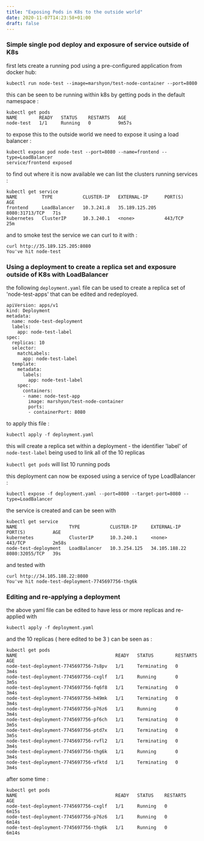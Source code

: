 ```yaml
---
title: "Exposing Pods in K8s to the outside world"
date: 2020-11-07T14:23:58+01:00
draft: false
---
```


### Simple single pod deploy and exposure of service outside of K8s

first lets create a running pod using a pre-configured application from docker hub:

```
kubectl run node-test --image=marshyon/test-node-container --port=8080
```

this can be seen to be running within k8s by getting pods in the default namespace :

```
kubectl get pods
NAME        READY   STATUS    RESTARTS   AGE
node-test   1/1     Running   0          9m57s
```

to expose this to the outside world we need to expose it using a load balancer :

```
kubectl expose pod node-test --port=8080 --name=frontend --type=LoadBalancer
service/frontend exposed
```

to find out where it is now available we can list the clusters running services :

```
kubectl get service
NAME         TYPE           CLUSTER-IP   EXTERNAL-IP      PORT(S)          AGE
frontend     LoadBalancer   10.3.241.8   35.189.125.205   8080:31713/TCP   71s
kubernetes   ClusterIP      10.3.240.1   <none>           443/TCP          25m
```

and to smoke test the service we can curl to it with :

```
curl http://35.189.125.205:8080
You've hit node-test
```

### Using a deployment to create a replica set and exposure outside of K8s with LoadBalancer

the following `deployment.yaml` file can be used to create a replica set of 'node-test-apps' that can be edited and redeployed.

```
apiVersion: apps/v1
kind: Deployment
metadata:
  name: node-test-deployment
  labels:
    app: node-test-label
spec:
  replicas: 10
  selector:
    matchLabels:
      app: node-test-label
  template:
    metadata:
      labels:
        app: node-test-label
    spec:
      containers:
      - name: node-test-app
        image: marshyon/test-node-container
        ports:
        - containerPort: 8080
```

to apply this file :

```
kubectl apply -f deployment.yaml
```

this will create a replica set within a deployment - the identifier 'label' of `node-test-label` being used to link all of the 10 replicas

`kubectl get pods` will list 10 running pods

this deployment can now be exposed using a service of type LoadBalancer :

```
kubectl expose -f deployment.yaml --port=8080 --target-port=8080 --type=LoadBalancer
```

the service is created and can be seen with

```
kubectl get service
NAME                   TYPE           CLUSTER-IP     EXTERNAL-IP     PORT(S)          AGE
kubernetes             ClusterIP      10.3.240.1     <none>          443/TCP          2m58s
node-test-deployment   LoadBalancer   10.3.254.125   34.105.188.22   8080:32055/TCP   39s
```

and tested with 

```
curl http://34.105.188.22:8080
You've hit node-test-deployment-7745697756-thg6k
```

### Editing and re-applying a deployment

the above yaml file can be edited to have less or more replicas and re-applied with 

```
kubectl apply -f deployment.yaml
```

and the 10 replicas ( here edited to be 3 ) can be seen as :

```
kubectl get pods
NAME                                    READY   STATUS        RESTARTS   AGE
node-test-deployment-7745697756-7s8pv   1/1     Terminating   0          3m4s
node-test-deployment-7745697756-cxglf   1/1     Running       0          3m5s
node-test-deployment-7745697756-fq6f8   1/1     Terminating   0          3m4s
node-test-deployment-7745697756-h49mk   1/1     Terminating   0          3m4s
node-test-deployment-7745697756-p76z6   1/1     Running       0          3m4s
node-test-deployment-7745697756-pf6ch   1/1     Terminating   0          3m5s
node-test-deployment-7745697756-ptd7x   1/1     Terminating   0          3m5s
node-test-deployment-7745697756-rvfl2   1/1     Terminating   0          3m4s
node-test-deployment-7745697756-thg6k   1/1     Running       0          3m4s
node-test-deployment-7745697756-vfktd   1/1     Terminating   0          3m4s
```

after some time :

```
kubectl get pods
NAME                                    READY   STATUS    RESTARTS   AGE
node-test-deployment-7745697756-cxglf   1/1     Running   0          6m15s
node-test-deployment-7745697756-p76z6   1/1     Running   0          6m14s
node-test-deployment-7745697756-thg6k   1/1     Running   0          6m14s
```